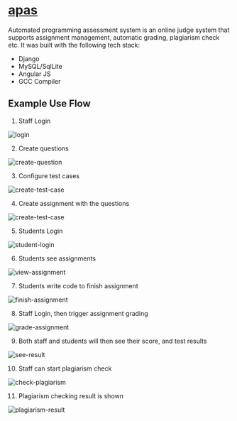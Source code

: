 # [apas]()

Automated programming assessment system is an online judge system that supports assignment management, automatic grading, plagiarism check etc.
It was built with the following tech stack:
* Django
* MySQL/SqlLite
* Angular JS
* GCC Compiler

## Example Use Flow

1. Staff Login

![login](docs/images/1.png)

2. Create questions

![create-question](docs/images/2.png)

3. Configure test cases

![create-test-case](docs/images/3.png)

4. Create assignment with the questions

![create-test-case](docs/images/4.png)

5. Students Login

![student-login](docs/images/5.png)

6. Students see assignments

![view-assignment](docs/images/6.png)

7. Students write code to finish assignment

![finish-assignment](docs/images/7.png)

8. Staff Login, then trigger assignment grading

![grade-assignment](docs/images/8.png)

9. Both staff and students will then see their score, and test results

![see-result](docs/images/9.png)

10. Staff can start plagiarism check

![check-plagiarism](docs/images/11.png)

11. Plagiarism checking result is shown

![plagiarism-result](docs/images/12.png)
